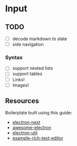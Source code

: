# Input

## TODO

-   [ ] decode markdown to slate
-   [ ] side navigation

### Syntax

-   [ ] support nested lists
-   [ ] support tables
-   [ ] Links!
-   [ ] Images!

## Resources

Boilerplate built using this guide:

-   [electron-next](https://leo.im/2017/electron-next)
-   [awesome-electron](https://github.com/sindresorhus/awesome-electron)
-   [electron-util](https://github.com/sindresorhus/electron-util)
-   [example-rich-text-editor](https://codesandbox.io/s/angry-water-vvo8t)
